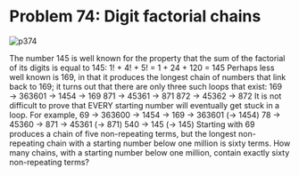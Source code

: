 # Problem 74: Digit factorial chains

![p374](img/074.gif)

The number 145 is well known for the property that the sum of the
factorial of its digits is equal to 145: 1! + 4! + 5! = 1 + 24 + 120 =
145 Perhaps less well known is 169, in that it produces the longest
chain of numbers that link back to 169; it turns out that there are only
three such loops that exist: 169 → 363601 → 1454 → 169 871 → 45361 → 871
872 → 45362 → 872 It is not difficult to prove that EVERY starting
number will eventually get stuck in a loop. For example, 69 → 363600 →
1454 → 169 → 363601 (→ 1454) 78 → 45360 → 871 → 45361 (→ 871) 540 → 145
(→ 145) Starting with 69 produces a chain of five non-repeating terms,
but the longest non-repeating chain with a starting number below one
million is sixty terms. How many chains, with a starting number below
one million, contain exactly sixty non-repeating terms?